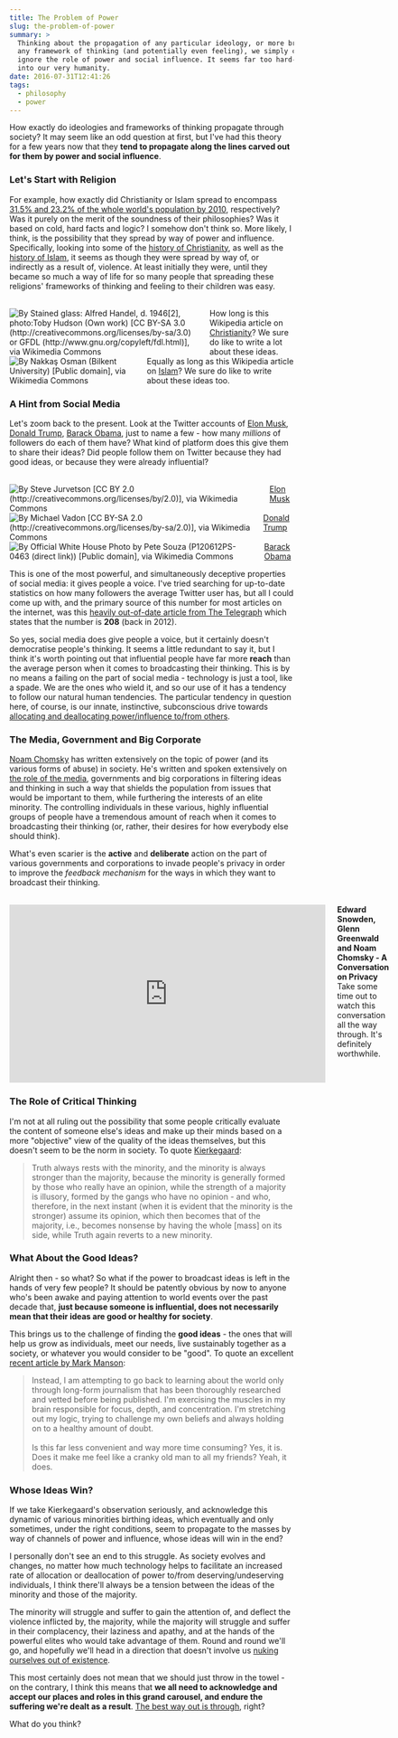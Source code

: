 ```yaml
---
title: The Problem of Power
slug: the-problem-of-power
summary: >
  Thinking about the propagation of any particular ideology, or more broadly,
  any framework of thinking (and potentially even feeling), we simply can't
  ignore the role of power and social influence. It seems far too hard-wired
  into our very humanity.
date: 2016-07-31T12:41:26
tags:
  - philosophy
  - power
---
```


How exactly do ideologies and frameworks of thinking propagate
through society? It may seem like an odd question at first, but I've had this
theory for a few years now that they **tend to propagate along the lines carved
out for them by power and social influence**.

### Let's Start with Religion
For example, how exactly did Christianity or Islam spread to encompass [31.5%
and 23.2% of the whole world's population by
2010](http://www.pewforum.org/2012/12/18/global-religious-landscape-exec/),
respectively? Was
it purely on the merit of the soundness of their philosophies? Was it based on
cold, hard facts and logic? I somehow don't think so. More likely, I think, is
the possibility that they spread by way of power and influence. Specifically,
looking into some of the [history of
Christianity](https://en.wikipedia.org/wiki/Christianity_and_violence), as well
as the  [history of
Islam](https://en.wikipedia.org/wiki/Early_Muslim_conquests), it seems as though
they were spread by way of, or indirectly as a result of, violence. At least
initially they were, until they became so much a way of life for so many people
that spreading these religions' frameworks of thinking and feeling to their
children was easy.

<div class="row">&nbsp;</div>

<div class="row">
  <div class="six columns">
    <div class="centered img1">
      <img src="/assets/blog/images/jesus.jpg"
        title="By Stained glass: Alfred Handel, d. 1946[2], photo:Toby Hudson (Own work) [CC BY-SA 3.0 (http://creativecommons.org/licenses/by-sa/3.0) or GFDL (http://www.gnu.org/copyleft/fdl.html)], via Wikimedia Commons" />
    </div>
    <div class="centered img-caption">
      How long is this Wikipedia article on
      <a href="https://en.wikipedia.org/wiki/Christianity">Christianity</a>?
      We sure do like to write a lot about these ideas.
    </div>
  </div>
  <div class="six columns centered">
    <div class="centered img1">
      <img src="/assets/blog/images/muhammad.jpg"
        title="By Nakkaş Osman (Bilkent University) [Public domain], via Wikimedia Commons" />
    </div>
    <div class="centered img-caption">
      Equally as long as this Wikipedia article on
      <a href="https://en.wikipedia.org/wiki/Islam">Islam</a>?
      We sure do like to write about these ideas too.
    </div>
  </div>
</div>

### A Hint from Social Media
Let's zoom back to the present. Look at the Twitter accounts of
[Elon Musk](https://twitter.com/elonmusk),
[Donald Trump](https://twitter.com/realDonaldTrump),
[Barack Obama](https://twitter.com/BarackObama), just
to name a few - how many *millions* of followers do each of them have? What
kind of platform does this give them to share their ideas? Did people follow
them on Twitter because they had good ideas, or because they were already
influential?

<div class="row">&nbsp;</div>

<div class="row">
  <div class="four columns">
    <div class="centered img1">
      <img src="/assets/blog/images/elonmusk.jpg"
        title="By Steve Jurvetson [CC BY 2.0 (http://creativecommons.org/licenses/by/2.0)], via Wikimedia Commons" />
    </div>
    <div class="centered img-caption">
      <a href="https://en.wikipedia.org/wiki/Elon_Musk">Elon Musk</a>
    </div>
  </div>
  <div class="four columns">
    <div class="centered img1">
      <img src="/assets/blog/images/donaldtrump.jpg"
        title="By Michael Vadon [CC BY-SA 2.0 (http://creativecommons.org/licenses/by-sa/2.0)], via Wikimedia Commons" />
    </div>
    <div class="centered img-caption">
      <a href="https://en.wikipedia.org/wiki/Donald_Trump">Donald Trump</a>
    </div>
  </div>
  <div class="four columns">
    <div class="centered img1">
      <img src="/assets/blog/images/barackobama.jpg"
        title="By Official White House Photo by Pete Souza (P120612PS-0463 (direct link)) [Public domain], via Wikimedia Commons" />
    </div>
    <div class="centered img-caption">
      <a href="https://en.wikipedia.org/wiki/Barack_Obama">Barack Obama</a>
    </div>
  </div>
</div>

This is one of the most powerful, and simultaneously deceptive properties
of social media: it gives people a voice. I've tried searching for up-to-date
statistics on how many followers the average Twitter user has, but all I could
come up with, and the primary source of this number for most articles on
the internet, was this
[heavily out-of-date article from The Telegraph](http://www.telegraph.co.uk/technology/news/9601327/Average-Twitter-user-is-an-an-American-woman-with-an-iPhone-and-208-followers.html)
which states that the number is **208** (back in 2012).

So yes, social media does give people a voice, but it certainly doesn't
democratise people's thinking. It seems a little redundant to say it, but I
think it's worth pointing out that influential people have far more **reach**
than the average person when it comes to broadcasting their thinking. This is
by no means a failing on the part of
social media - technology is just a tool, like a spade. We are the ones who
wield it, and so our use of it has a tendency to follow our natural human
tendencies. The particular tendency in question here, of course, is our
innate, instinctive, subconscious drive towards
[allocating and deallocating power/influence to/from others](http://socrates.berkeley.edu/~keltner/publications/keltner.advances.2008.pdf).

### The Media, Government and Big Corporate
[Noam Chomsky](https://en.wikipedia.org/wiki/Noam_Chomsky) has written
extensively on the topic of power (and its various forms of abuse) in society.
He's written and spoken extensively on
[the role of the media](https://www.amazon.com/Manufacturing-Consent-Noam-Chomsky-Media/dp/B0031DDI4I),
governments and big corporations in filtering ideas and thinking in such a way
that shields the population from issues that would be important to them, while
furthering the interests of an elite minority. The controlling individuals
in these various, highly influential groups of people have a tremendous amount
of reach when it comes to broadcasting their thinking (or, rather, their
desires for how everybody else should think).

What's even scarier is the **active** and **deliberate** action on the part
of various governments and corporations to invade people's privacy in order
to improve the *feedback mechanism* for the ways in which they want to broadcast
their thinking.

<div class="row">&nbsp;</div>

<div class="row">
  <div class="twelve columns">
    <div class="centered video-embed">
      <iframe width="560" height="315" src="https://www.youtube.com/embed/IOksJKfapVM?start=668" frameborder="0" allowfullscreen></iframe>
    </div>
    <div class="centered img-caption">
      <b>Edward Snowden, Glenn Greenwald and Noam Chomsky - A Conversation on Privacy</b><br />
      Take some time out to watch this conversation all the way through. It's
      definitely worthwhile.
    </div>
  </div>
</div>

### The Role of Critical Thinking
I'm not at all ruling out the possibility that some people critically
evaluate the content of someone else's ideas and make up their minds based
on a more "objective" view of the quality of the ideas themselves, but this
doesn't seem to be the norm in society. To quote
[Kierkegaard](https://www.brainpickings.org/2014/11/26/kierkegaard-individual-crowd-conformity-minority/):

> Truth always rests with the minority, and the minority is always stronger than
the majority, because the minority is generally formed by those who really have
an opinion, while the strength of a majority is illusory, formed by the gangs
who have no opinion - and who, therefore, in the next instant (when it is
evident that the minority is the stronger) assume its opinion, which then
becomes that of the majority, i.e., becomes nonsense by having the whole [mass]
on its side, while Truth again reverts to a new minority.

### What About the Good Ideas?
Alright then - so what? So what if the power to broadcast ideas is left in the
hands of very few people? It should be patently obvious by now to anyone who's
been awake and paying attention to world events over the past decade that,
**just because someone is influential, does not necessarily mean that their
ideas are good or healthy for society**.

This brings us to the challenge of finding the **good ideas** - the ones
that will help us grow as individuals, meet our needs, live sustainably
together as a society, or whatever you would consider to be "good". To
quote an excellent [recent article by Mark Manson](https://markmanson.net/crazy-world):

> Instead, I am attempting to go back to learning about the world only through
long-form journalism that has been thoroughly researched and vetted before being
published. I'm exercising the muscles in my brain responsible for focus, depth,
and concentration. I'm stretching out my logic, trying to challenge my own
beliefs and always holding on to a healthy amount of doubt.<br /><br />
> Is this far less convenient and way more time consuming? Yes, it is. Does it
make me feel like a cranky old man to all my friends? Yeah, it does.

### Whose Ideas Win?
If we take Kierkegaard's observation seriously, and acknowledge this dynamic of
various minorities birthing ideas, which eventually and only sometimes, under
the right conditions, seem to propagate to the masses by way of channels of
power and influence, whose ideas will win in the end?

I personally don't see an end to this struggle. As society evolves and changes,
no matter how much technology helps to facilitate an increased rate of
allocation or deallocation of power to/from deserving/undeserving individuals, I
think there'll always be a tension between the ideas of the minority and those
of the majority.

The minority will struggle and suffer to gain the attention of,
and deflect the violence inflicted by, the majority, while the majority will
struggle and suffer in their complacency, their laziness and apathy, and at the
hands of the powerful elites who would take advantage of them. Round and round
we'll go, and hopefully we'll head in a direction that doesn't involve us
[nuking ourselves out of existence](http://www.icanw.org/the-facts/nuclear-arsenals/).

This most certainly does not mean that we should just throw in the towel -
on the contrary, I think this means that **we all need to acknowledge and accept our
places and roles in this grand carousel, and endure the suffering we're dealt
as a result**. [The best way out is through](https://en.wikisource.org/wiki/A_Servant_to_Servants),
right?

What do you think?
